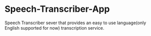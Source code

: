 # Speech-Transcriber-App
Speech Transcriber sever that provides an easy to use language(only English supported for now) transcription service.
